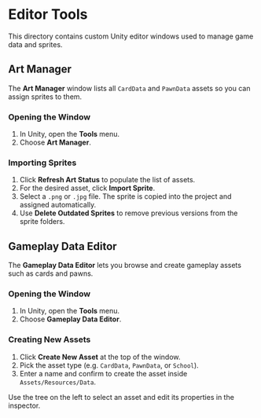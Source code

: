 # Editor Tools

This directory contains custom Unity editor windows used to manage game data and sprites.

## Art Manager

The **Art Manager** window lists all `CardData` and `PawnData` assets so you can assign sprites to them.

### Opening the Window

1. In Unity, open the **Tools** menu.
2. Choose **Art Manager**.

### Importing Sprites

1. Click **Refresh Art Status** to populate the list of assets.
2. For the desired asset, click **Import Sprite**.
3. Select a `.png` or `.jpg` file. The sprite is copied into the project and assigned automatically.
4. Use **Delete Outdated Sprites** to remove previous versions from the sprite folders.

## Gameplay Data Editor

The **Gameplay Data Editor** lets you browse and create gameplay assets such as cards and pawns.

### Opening the Window

1. In Unity, open the **Tools** menu.
2. Choose **Gameplay Data Editor**.

### Creating New Assets

1. Click **Create New Asset** at the top of the window.
2. Pick the asset type (e.g. `CardData`, `PawnData`, or `School`).
3. Enter a name and confirm to create the asset inside `Assets/Resources/Data`.

Use the tree on the left to select an asset and edit its properties in the inspector.
